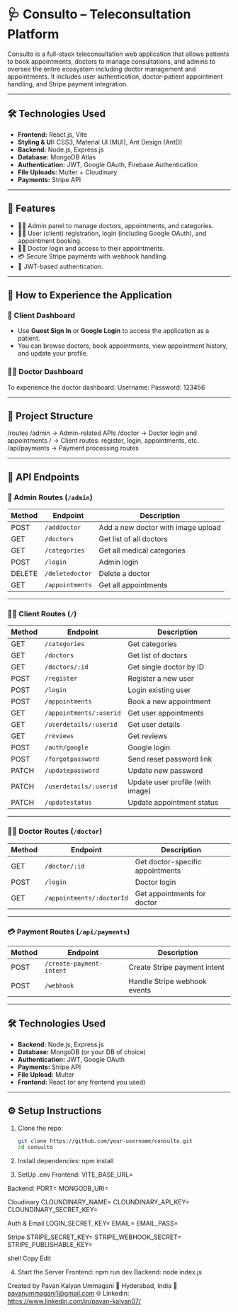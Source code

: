 # 🩺 Consulto – Teleconsultation Platform

Consulto is a full-stack teleconsultation web application that allows patients to book appointments, doctors to manage consultations, and admins to oversee the entire ecosystem including doctor management and appointments. It includes user authentication, doctor-patient appointment handling, and Stripe payment integration.

---
## 🛠️ Technologies Used

- **Frontend:** React.js, Vite
- **Styling & UI:** CSS3, Material UI (MUI), Ant Design (AntD)
- **Backend:** Node.js, Express.js
- **Database:** MongoDB Atlas
- **Authentication:** JWT, Google OAuth, Firebase Authentication
- **File Uploads:** Multer + Cloudinary
- **Payments:** Stripe API


---
## 🚀 Features

- 👩‍⚕️ Admin panel to manage doctors, appointments, and categories.
- 🧑‍💻 User (client) registration, login (including Google OAuth), and appointment booking.
- 👨‍⚕️ Doctor login and access to their appointments.
- 💳 Secure Stripe payments with webhook handling.
- 🔐 JWT-based authentication.

---
## 🧪 How to Experience the Application

### 👤 Client Dashboard
- Use **Guest Sign In** or **Google Login** to access the application as a patient.
- You can browse doctors, book appointments, view appointment history, and update your profile.

### 👨‍⚕️ Doctor Dashboard
To experience the doctor dashboard:
Username: 
Password: 123456

---

## 📁 Project Structure

/routes
/admin → Admin-related APIs
/doctor → Doctor login and appointments
/ → Client routes: register, login, appointments, etc.
/api/payments → Payment processing routes


---

## 🔗 API Endpoints

### 📌 Admin Routes (`/admin`)

| Method | Endpoint             | Description                         |
|--------|----------------------|-------------------------------------|
| POST   | `/adddoctor`         | Add a new doctor with image upload |
| GET    | `/doctors`           | Get list of all doctors            |
| GET    | `/categories`        | Get all medical categories         |
| POST   | `/login`             | Admin login                        |
| DELETE | `/deletedoctor`      | Delete a doctor                    |
| GET    | `/appointments`      | Get all appointments               |

---

### 👨‍💻 Client Routes (`/`)

| Method | Endpoint                              | Description                           |
|--------|---------------------------------------|---------------------------------------|
| GET    | `/categories`                         | Get categories                        |
| GET    | `/doctors`                            | Get list of doctors                   |
| GET    | `/doctors/:id`                        | Get single doctor by ID              |
| POST   | `/register`                           | Register a new user                  |
| POST   | `/login`                              | Login existing user                  |
| POST   | `/appointments`                       | Book a new appointment               |
| GET    | `/appointments/:userid`               | Get user appointments                |
| GET    | `/userdetails/:userid`                | Get user details                     |
| GET    | `/reviews`                            | Get reviews                          |
| POST   | `/auth/google`                        | Google login                         |
| POST   | `/forgotpassword`                     | Send reset password link             |
| PATCH  | `/updatepassword`                     | Update new password                  |
| PATCH  | `/userdetails/:userid`                | Update user profile (with image)     |
| PATCH  | `/updatestatus`                       | Update appointment status            |

---

### 👨‍⚕️ Doctor Routes (`/doctor`)

| Method | Endpoint                        | Description                          |
|--------|---------------------------------|--------------------------------------|
| GET    | `/doctor/:id`                  | Get doctor-specific appointments     |
| POST   | `/login`                        | Doctor login                         |
| GET    | `/appointments/:doctorId`       | Get appointments for doctor          |

---

### 💳 Payment Routes (`/api/payments`)

| Method | Endpoint                    | Description                         |
|--------|-----------------------------|-------------------------------------|
| POST   | `/create-payment-intent`    | Create Stripe payment intent        |
| POST   | `/webhook`                  | Handle Stripe webhook events        |

---

## 🛠️ Technologies Used

- **Backend:** Node.js, Express.js
- **Database:** MongoDB (or your DB of choice)
- **Authentication:** JWT, Google OAuth
- **Payments:** Stripe API
- **File Upload:** Multer
- **Frontend:** React (or any frontend you used)

---

## ⚙️ Setup Instructions

1. Clone the repo:
   ```bash
   git clone https://github.com/your-username/consulto.git
   cd consulto


2. Install dependencies:
npm install


3. SetUp .env
Frontend:
VITE_BASE_URL=

Backend: 
PORT=
MONGODB_URI=

Cloudinary
CLOUNDINARY_NAME=
CLOUNDINARY_API_KEY=
CLOUNDINARY_SECRET_KEY=

Auth & Email
LOGIN_SECRET_KEY=
EMAIL=
EMAIL_PASS=

Stripe
STRIPE_SECRET_KEY=
STRIPE_WEBHOOK_SECRET=
STRIPE_PUBLISHABLE_KEY=

shell
Copy
Edit


4. Start the Server
Frontend: npm run dev
Backend: node index.js


Created by Pavan Kalyan Ummagani
📍 Hyderabad, India
📧 pavanummagani1@gmail.com
🌐 Linkedin: https://www.linkedin.com/in/pavan-kalyan07/